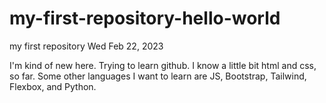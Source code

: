 # my-first-repository-hello-world
my first repository
Wed Feb 22, 2023

 I'm kind of new here. Trying to learn github. I know a little bit html and css, so far. Some other languages I want to learn are JS, Bootstrap, Tailwind, Flexbox, and Python.
